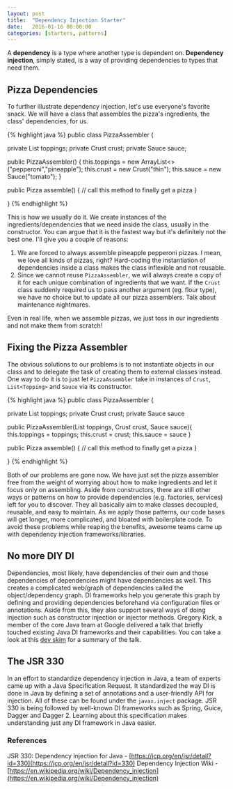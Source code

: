 ```yaml
---
layout: post
title:  "Dependency Injection Starter"
date:   2016-01-16 00:00:00
categories: [starters, patterns]
---
```

A **dependency** is a type where another type is dependent on.
**Dependency injection**, simply stated, is a way of providing dependencies to types that need them.

## Pizza Dependencies

To further illustrate dependency injection, let's use everyone's favorite snack. We will have a class that assembles the pizza's ingredients, the class' dependencies, for us.

{% highlight java %}
public class PizzaAssembler {

 private List<Topping> toppings;
 private Crust crust;
 private Sauce sauce;

 public PizzaAssembler() {
    this.toppings = new ArrayList<>("pepperoni","pineapple");
    this.crust = new Crust("thin");
    this.sauce = new Sauce("tomato");
 }

 public Pizza assemble() {
   // call this method to finally get a pizza
 }

}
{% endhighlight %}

This is how we usually do it. We create instances of the ingredients/dependencies that we need inside the class, usually in the constructor. You can argue that it is the fastest way but it's definitely not the best one. I'll give you a couple of reasons:

1. We are forced to always assemble pineapple pepperoni pizzas. I mean, we love all kinds of pizzas, right? Hard-coding the instantiation of dependencies inside a class makes the class inflexible and not reusable.
2. Since we cannot reuse `PizzaAssembler`, we will always create a copy of it for each unique combination of ingredients that we want. If the `Crust` class suddenly required us to pass another argument (eg. flour type), we have no choice but to update all our pizza assemblers. Talk about maintenance nightmares.

Even in real life, when we assemble pizzas, we just toss in our ingredients and not make them from scratch!

## Fixing the Pizza Assembler

The obvious solutions to our problems is to not instantiate objects in our class and to delegate the task of creating them to external classes instead. One way to do it is to just let `PizzaAssembler` take in instances of `Crust`, `List<Topping>` and `Sauce` via its constructor.

{% highlight java %}
public class PizzaAssembler {

 private List<Topping> toppings;
 private Crust crust;
 private Sauce sauce

 public PizzaAssembler(List<Topping> toppings, Crust crust, Sauce sauce){
    this.toppings = toppings;
    this.crust = crust;
    this.sauce = sauce
 }

  public Pizza assemble() {
    // call this method to finally get a pizza
  }

}
{% endhighlight %}

Both of our problems are gone now.  We have just set the pizza assembler free from the weight of worrying about how to make ingredients and let it focus only on assembling. Aside from constructors, there are still other ways or patterns on how to provide dependencies (e.g. factories, services) left for you to discover. They all basically aim to make classes decoupled, reusable, and easy to maintain. As we apply those patterns, our code bases will get longer, more complicated, and bloated with boilerplate code. To avoid these problems while reaping the benefits, awesome teams came up with dependency injection frameworks/libraries.

## No more DIY DI
Dependencies, most likely, have dependencies of their own and those dependencies of dependencies might have dependencies as well. This creates a complicated web/graph of dependencies called the object/dependency graph. DI frameworks help you generate this graph by defining and providing dependencies beforehand via configuration files or annotations. Aside from this, they also support several ways of doing injection such as constructor injection or injector methods. Gregory Kick, a member of the core Java team at Google delivered a talk that briefly touched existing Java DI frameworks and their capabilities. You can take a look at this [dev skim](http://androidnotes.github.io/skims/libraries/2016/01/05/dagger2-new-type-of-dependency-injection.html) for a summary of the talk.

## The JSR 330
In an effort to standardize dependency injection in Java, a team of experts came up with a Java Specification Request. It standardized the way DI is done in Java by defining a set of annotations and a user-friendly API for injection. All of these can be found under the `javax.inject` package. JSR 330 is being followed by well-known DI frameworks such as Spring, Guice, Dagger and Dagger 2. Learning about this specification makes understanding just any DI framework in Java easier.

### References
JSR 330: Dependency Injection for Java -  [https://jcp.org/en/jsr/detail?id=330](https://jcp.org/en/jsr/detail?id=330)
Dependency Injection Wiki - [https://en.wikipedia.org/wiki/Dependency_injection](https://en.wikipedia.org/wiki/Dependency_injection)
